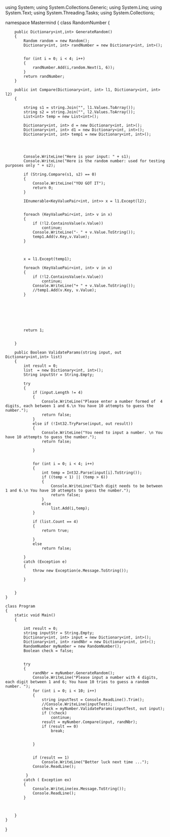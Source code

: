 
using System;
using System.Collections.Generic;
using System.Linq;
using System.Text;
using System.Threading.Tasks;
using System.Collections;

namespace Mastermind
{
    class RandomNumber
    {
        
        public Dictionary<int,int> GenerateRandom()
        {
            Random random = new Random();
            Dictionary<int, int> randNumber = new Dictionary<int, int>();
                     

            for (int i = 0; i < 4; i++)
            {
                randNumber.Add(i,random.Next(1, 6));
            }
            return randNumber;
        }

        public int Compare(Dictionary<int, int> l1, Dictionary<int, int> l2)
        {

            string s1 = string.Join("", l1.Values.ToArray());
            string s2 = string.Join("", l2.Values.ToArray());
            List<int> temp = new List<int>();

            Dictionary<int, int> d = new Dictionary<int, int>();
            Dictionary<int, int> d1 = new Dictionary<int, int>();
            Dictionary<int, int> temp1 = new Dictionary<int, int>();




            Console.WriteLine("Here is your input: " + s1);
            Console.WriteLine("Here is the random number: used for testing purposes only " + s2);

            if (String.Compare(s1, s2) == 0)
            {
                Console.WriteLine("YOU GOT IT");
                return 0;
            }

            IEnumerable<KeyValuePair<int, int>> x = l1.Except(l2);
           

            foreach (KeyValuePair<int, int> v in x)
            {
                if (!l2.ContainsValue(v.Value))
                    continue;
                Console.WriteLine("- " + v.Value.ToString());
                temp1.Add(v.Key,v.Value);
            }

                

            x = l1.Except(temp1);

            foreach (KeyValuePair<int, int> v in x)
            {
                if (!l2.ContainsValue(v.Value))
                    continue;
                Console.WriteLine("+ " + v.Value.ToString());
                //temp1.Add(v.Key, v.Value);
            }







            return 1;

            
        }

        public Boolean ValidateParams(string input, out Dictionary<int,int> list)
        {
            int result = 0;
            list  = new Dictionary<int, int>();
            String inputStr = String.Empty;

            try
            {
                if (input.Length != 4)
                {
                    Console.WriteLine("Please enter a number formed of  4 digits, each between 1 and 6.\n You have 10 attempts to guess the number.");
                    return false;
                }
                else if (!Int32.TryParse(input, out result))
                {
                    Console.WriteLine("You need to input a number. \n You have 10 attempts to guess the number.");
                    return false;

                }


                for (int i = 0; i < 4; i++)
                {
                    int temp = Int32.Parse(input[i].ToString());
                    if ((temp < 1) || (temp > 6))
                    {
                        Console.WriteLine("Each digit needs to be between 1 and 6.\n You have 10 attempts to guess the number.");
                        return false;
                    }
                    else
                        list.Add(i,temp);
                }

                if (list.Count == 4)
                {
                    return true;

                }
                else
                    return false;

            }
            catch (Exception e)
            {
                throw new Exception(e.Message.ToString());
                
            }


        }
    }
    
    class Program
    {
        static void Main()
        {
            
            int result = 0;
            string inputStr = String.Empty;
            Dictionary<int, int> input = new Dictionary<int, int>();
            Dictionary<int, int> randNbr = new Dictionary<int, int>();
            RandomNumber myNumber = new RandomNumber();
            Boolean check = false;

            
            try
            {
                randNbr = myNumber.GenerateRandom();
                Console.WriteLine("Please input a number with 4 digits, each digit between 1 and 6; You have 10 tries to guess a random number. ");
                for (int i = 0; i < 10; i++)
                {
                    string inputTest = Console.ReadLine().Trim();
                    //Console.WriteLine(inputTest);
                    check = myNumber.ValidateParams(inputTest, out input);
                    if (!check)
                        continue;
                    result = myNumber.Compare(input, randNbr);
                    if (result == 0)
                        break;


                }
                              
                
                if (result == 1)
                    Console.WriteLine("Better luck next time ...");
                Console.ReadLine();

             }
            catch ( Exception ex)
            {
                Console.WriteLine(ex.Message.ToString());
                Console.ReadLine();
            }

            
            
        }
    }
}
